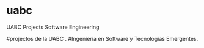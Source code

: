 # uabc

UABC Projects 
Software Engineering

#projectos de la UABC . 
#Ingenieria en Software y Tecnologias Emergentes.
